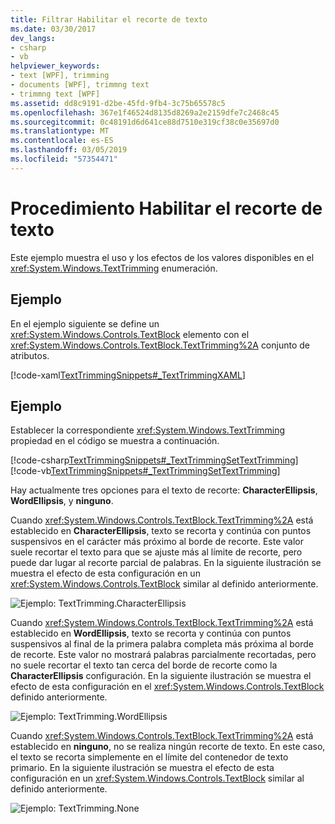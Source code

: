 ```yaml
---
title: Filtrar Habilitar el recorte de texto
ms.date: 03/30/2017
dev_langs:
- csharp
- vb
helpviewer_keywords:
- text [WPF], trimming
- documents [WPF], trimmng text
- trimmng text [WPF]
ms.assetid: dd8c9191-d2be-45fd-9fb4-3c75b65578c5
ms.openlocfilehash: 367e1f46524d8135d8269a2e2159dfe7c2468c45
ms.sourcegitcommit: 0c48191d6d641ce88d7510e319cf38c0e35697d0
ms.translationtype: MT
ms.contentlocale: es-ES
ms.lasthandoff: 03/05/2019
ms.locfileid: "57354471"
---
```

# <a name="how-to-enable-text-trimming"></a>Procedimiento Habilitar el recorte de texto
Este ejemplo muestra el uso y los efectos de los valores disponibles en el <xref:System.Windows.TextTrimming> enumeración.  
  
## <a name="example"></a>Ejemplo  
 En el ejemplo siguiente se define un <xref:System.Windows.Controls.TextBlock> elemento con el <xref:System.Windows.Controls.TextBlock.TextTrimming%2A> conjunto de atributos.  
  
 [!code-xaml[TextTrimmingSnippets#_TextTrimmingXAML](~/samples/snippets/csharp/VS_Snippets_Wpf/TextTrimmingSnippets/CSharp/Window1.xaml#_texttrimmingxaml)]  
  
## <a name="example"></a>Ejemplo  
 Establecer la correspondiente <xref:System.Windows.TextTrimming> propiedad en el código se muestra a continuación.  
  
 [!code-csharp[TextTrimmingSnippets#_TextTrimmingSetTextTrimming](~/samples/snippets/csharp/VS_Snippets_Wpf/TextTrimmingSnippets/CSharp/Window1.xaml.cs#_texttrimmingsettexttrimming)]
 [!code-vb[TextTrimmingSnippets#_TextTrimmingSetTextTrimming](~/samples/snippets/visualbasic/VS_Snippets_Wpf/TextTrimmingSnippets/VisualBasic/Window1.xaml.vb#_texttrimmingsettexttrimming)]  
  
 Hay actualmente tres opciones para el texto de recorte: **CharacterEllipsis**, **WordEllipsis**, y **ninguno**.  
  
 Cuando <xref:System.Windows.Controls.TextBlock.TextTrimming%2A> está establecido en **CharacterEllipsis**, texto se recorta y continúa con puntos suspensivos en el carácter más próximo al borde de recorte.  Este valor suele recortar el texto para que se ajuste más al límite de recorte, pero puede dar lugar al recorte parcial de palabras.  En la siguiente ilustración se muestra el efecto de esta configuración en un <xref:System.Windows.Controls.TextBlock> similar al definido anteriormente.  
  
 ![Ejemplo: TextTrimming.CharacterEllipsis](./media/texttrimming-character.png "TextTrimming_Character")  
  
 Cuando <xref:System.Windows.Controls.TextBlock.TextTrimming%2A> está establecido en **WordEllipsis**, texto se recorta y continúa con puntos suspensivos al final de la primera palabra completa más próxima al borde de recorte.  Este valor no mostrará palabras parcialmente recortadas, pero no suele recortar el texto tan cerca del borde de recorte como la **CharacterEllipsis** configuración.  En la siguiente ilustración se muestra el efecto de esta configuración en el <xref:System.Windows.Controls.TextBlock> definido anteriormente.  
  
 ![Ejemplo: TextTrimming.WordEllipsis](./media/texttrimming-word.png "TextTrimming_Word")  
  
 Cuando <xref:System.Windows.Controls.TextBlock.TextTrimming%2A> está establecido en **ninguno**, no se realiza ningún recorte de texto.  En este caso, el texto se recorta simplemente en el límite del contenedor de texto primario.  En la siguiente ilustración se muestra el efecto de esta configuración en un <xref:System.Windows.Controls.TextBlock> similar al definido anteriormente.  
  
 ![Ejemplo: TextTrimming.None](./media/texttrimming-none.png "TextTrimming_None")
